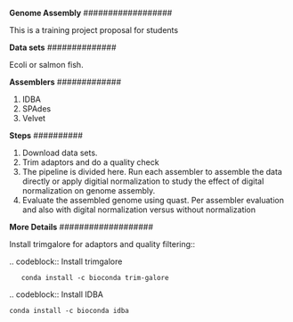 **Genome Assembly** 
##################


This is a training project proposal for students

**Data sets** 
##############

Ecoli or salmon fish. 


**Assemblers** 
#############

1. IDBA 
2. SPAdes 
3. Velvet 


**Steps**
##########

1. Download data sets. 
2. Trim adaptors and do a quality check 
3. The pipeline is divided here. Run each assembler to assemble the data directly or apply digitial normalization to study the effect of digital normalization on genome assembly. 
4. Evaluate the assembled genome using quast. Per assembler evaluation and also with digital normalization versus without normalization 


**More Details** 
###################


Install trimgalore for adaptors and quality filtering:: 

.. codeblock:: Install trimgalore
	
       conda install -c bioconda trim-galore 



.. codeblock:: Install IDBA 
	
	conda install -c bioconda idba 




   

